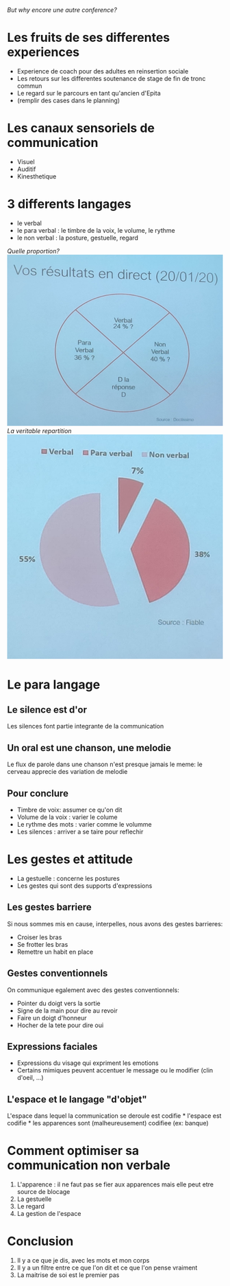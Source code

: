 *But why encore une autre conference?*

# Les fruits de ses differentes experiences
* Experience de coach pour des adultes en reinsertion sociale
* Les retours sur les differentes soutenance de stage de fin de tronc commun
* Le regard sur le parcours en tant qu'ancien d'Epita
* (remplir des cases dans le planning)

# Les canaux sensoriels de communication
* Visuel
* Auditif
* Kinesthetique

# 3 differents langages
* le verbal
* le para verbal : le timbre de la voix, le volume, le rythme
* le non verbal : la posture, gestuelle, regard

*Quelle proportion?*
![Sondage](sondage.jpg)
*La veritable repartition*
![Vraie repartition](vrai.jpg)

# Le para langage
## Le silence est d'or
Les silences font partie integrante de la communication

## Un oral est une chanson, une melodie
Le flux de parole dans une chanson n'est presque jamais le meme: le cerveau apprecie des variation de melodie

## Pour conclure
* Timbre de voix: assumer ce qu'on dit
* Volume de la voix : varier le colume
* Le rythme des mots : varier comme le volumme
* Les silences : arriver a se taire pour reflechir

# Les gestes et attitude
* La gestuelle : concerne les postures
* Les gestes qui sont des supports d'expressions

## Les gestes barriere
Si nous sommes mis en cause, interpelles, nous avons des gestes barrieres:
* Croiser les bras
* Se frotter les bras
* Remettre un habit en place

## Gestes conventionnels
On communique egalement avec des gestes conventionnels:
* Pointer du doigt vers la sortie
* Signe de la main pour dire au revoir
* Faire un doigt d'honneur
* Hocher de la tete pour dire oui

## Expressions faciales
* Expressions du visage qui expriment les emotions
* Certains mimiques peuvent accentuer le message ou le modifier (clin d'oeil, ...)

## L'espace et le langage "d'objet"
L'espace dans lequel la communication se deroule est codifie
    * l'espace est codifie
    * les apparences sont (malheureusement) codifiee (ex: banque)

# Comment optimiser sa communication non verbale
1. L'apparence : il ne faut pas se fier aux apparences mais elle peut etre source de blocage
1. La gestuelle
1. Le regard
1. La gestion de l'espace

# Conclusion

1. Il y a ce que je dis, avec les mots et mon corps
2. Il y a un filtre entre ce que l'on dit et ce que l'on pense vraiment
1. La maitrise de soi est le premier pas
